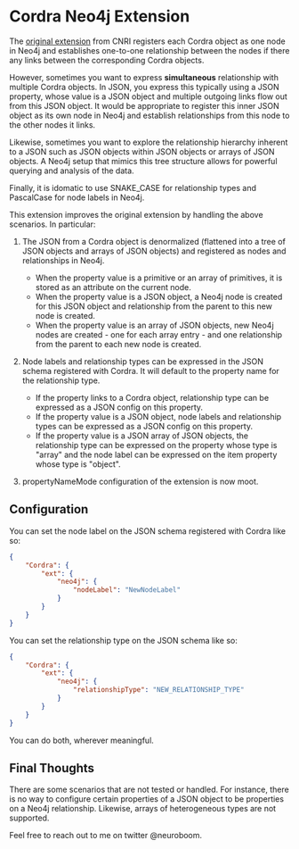 # Cordra Neo4j Extension
The [original extension](https://www.cordra.org/documentation/extensions/neo4j-as-an-additional-index.html) from CNRI registers each Cordra object as one node in Neo4j and establishes one-to-one relationship between the nodes if there any links between the corresponding Cordra objects.

However, sometimes you want to express **simultaneous** relationship with multiple Cordra objects. In JSON, you express this typically using a JSON property, whose value is a JSON object and multiple 
outgoing links flow out from this JSON object. It would be appropriate to register this inner JSON object as its own node in Neo4j and establish relationships from this node to the other nodes
it links.

Likewise, sometimes you want to explore the relationship hierarchy inherent to a JSON such as JSON objects within JSON objects or arrays of JSON objects. A Neo4j setup that mimics this tree structure allows for powerful querying and analysis of the data.

Finally, it is idomatic to use SNAKE_CASE for relationship types and PascalCase for node labels in Neo4j.

This extension improves the original extension by handling the above scenarios. In particular:

1. The JSON from a Cordra object is denormalized (flattened into a tree of JSON objects and arrays of JSON objects) and registered as nodes and relationships in Neo4j.
    * When the property value is a primitive or an array of primitives, it is stored as an attribute on the current node.
    * When the property value is a JSON object, a Neo4j node is created for this JSON object and relationship from the parent to this new node is created.
    * When the property value is an array of JSON objects, new Neo4j nodes are created - one for each array entry - and one relationship from the parent to each new node is created.

2. Node labels and relationship types can be expressed in the JSON schema registered with Cordra. It will default to the property name for the relationship type.
    * If the property links to a Cordra object, relationship type can be expressed as a JSON config on this property.
    * If the property value is a JSON object, node labels and relationship types can be expressed as a JSON config on this property.
    * If the property value is a JSON array of JSON objects, the relationship type can be expressed on the property whose type is "array" and the node label can be expressed on the item property whose type is "object".

3. propertyNameMode configuration of the extension is now moot.

## Configuration

You can set the node label on the JSON schema registered with Cordra like so:

```json
{
    "Cordra": {
        "ext": {
            "neo4j": {
                "nodeLabel": "NewNodeLabel"
            }
        }
    }
}
```

You can set the relationship type on the JSON schema like so:

```json
{
    "Cordra": {
        "ext": {
            "neo4j": {
                "relationshipType": "NEW_RELATIONSHIP_TYPE"
            }
        }
    }
}
```

You can do both, wherever meaningful.

## Final Thoughts

There are some scenarios that are not tested or handled. For instance, there is no way to configure certain properties of a JSON object to be properties on a Neo4j relationship. Likewise, arrays of heterogeneous types are not supported.

Feel free to reach out to me on twitter @neuroboom.

